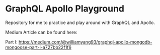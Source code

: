# GraphQL Apollo Playground
Repository for me to practice and play around with GraphQL and Apollo.

Medium Article can be found here:

Part I: https://medium.com/@williamyang93/graphql-apollo-mongodb-mongoose-part-i-a727bb22f1f6
